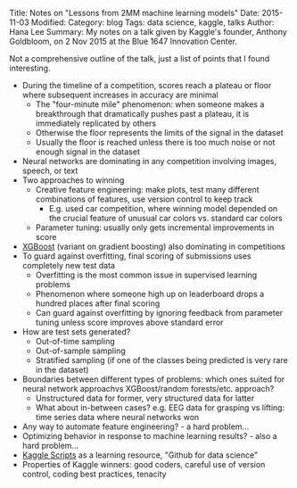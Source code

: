 Title: Notes on "Lessons from 2MM machine learning models"
Date: 2015-11-03
Modified:
Category: blog
Tags: data science, kaggle, talks
Author: Hana Lee
Summary: My notes on a talk given by Kaggle's founder, Anthony Goldbloom, on 2 Nov 2015 at the Blue 1647 Innovation Center.

Not a comprehensive outline of the talk, just a list of points that I found interesting.

- During the timeline of a competition, scores reach a plateau or floor where subsequent increases in accuracy are minimal
    - The "four-minute mile" phenomenon: when someone makes a breakthrough that dramatically pushes past a plateau, it is immediately replicated by others
    - Otherwise the floor represents the limits of the signal in the dataset
    - Usually the floor is reached unless there is too much noise or not enough signal in the dataset
- Neural networks are dominating in any competition involving images, speech, or text
- Two approaches to winning
    - Creative feature engineering: make plots, test many different combinations of features, use version control to keep track
        - E.g. used car competition, where winning model depended on the crucial feature of unusual car colors vs. standard car colors
    - Parameter tuning: usually only gets incremental improvements in score
- [XGBoost](https://github.com/dmlc/xgboost) (variant on gradient boosting) also dominating in competitions
- To guard against overfitting, final scoring of submissions uses completely new test data
    - Overfitting is the most common issue in supervised learning problems
    - Phenomenon where someone high up on leaderboard drops a hundred places after final scoring
    - Can guard against overfitting by ignoring feedback from parameter tuning unless score improves above standard error
- How are test sets generated?
    - Out-of-time sampling
    - Out-of-sample sampling
    - Stratified sampling (if one of the classes being predicted is very rare in the dataset)
- Boundaries between different types of problems: which ones suited for neural network approachvs XGBoost/random forests/etc. approach?
    - Unstructured data for former, very structured data for latter
    - What about in-between cases? e.g. EEG data for grasping vs lifting: time series data where neural networks won
- Any way to automate feature engineering? - a hard problem...
- Optimizing behavior in response to machine learning results? - also a hard problem...
- [Kaggle Scripts](https://www.kaggle.com/scripts) as a learning resource, "Github for data science"
- Properties of Kaggle winners: good coders, careful use of version control, coding best practices, tenacity 
